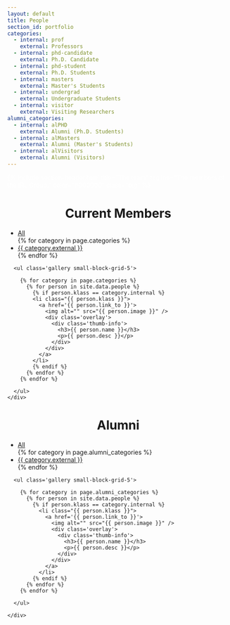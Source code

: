 ```yaml
---
layout: default
title: People
section_id: portfolio
categories:
  - internal: prof
    external: Professors
  - internal: phd-candidate
    external: Ph.D. Candidate
  - internal: phd-student
    external: Ph.D. Students
  - internal: masters
    external: Master's Students
  - internal: undergrad
    external: Undergraduate Students
  - internal: visitor
    external: Visiting Researchers
alumni_categories:
  - internal: alPHD
    external: Alumni (Ph.D. Students)
  - internal: alMasters
    external: Alumni (Master's Students)
  - internal: alVisitors
    external: Alumni (Visitors)
---
```



<div class='full parallax' style='background-image: url(images/banner/banner.jpg); color: #fff;'>
  <div class='row'>
    <div class='large-12 columns'>
      {% include section-header.html title="The team" tagline="The members of the IRL Group." color="#000000" class="big" %}
    </div>
  </div>
  <div class='four spacing'></div>
</div>


<div class='four spacing'></div>

<h1 style="text-align: center;">
  Current Members
</h1>

<div class='full'>
  <div class='row'>
    <div class='mod modGallery'>
      <div class='gallery-nav'>
        <ul>
          <li class='current'>
            <a data-cat='all' href='#'>All</a>
          </li>
          {% for category in page.categories %}
            <li>
              <a data-cat='{{ category.internal }}' href='#'>{{ category.external }}</a>
            </li>
          {% endfor %}
        </ul>
      </div>

      <ul class='gallery small-block-grid-5'>

        {% for category in page.categories %}
          {% for person in site.data.people %}
            {% if person.klass == category.internal %}
            <li class="{{ person.klass }}">
              <a href='{{ person.link_to }}'>
                <img alt="" src="{{ person.image }}" />
                <div class='overlay'>
                  <div class='thumb-info'>
                    <h3>{{ person.name }}</h3>
                    <p>{{ person.desc }}</p>
                  </div>
                </div>
              </a>
            </li>
            {% endif %}
          {% endfor %}
        {% endfor %}

      </ul>
    </div>
  </div>

  <div class='four spacing'></div>
</div>

<h1 style="text-align: center;">
  Alumni
</h1>

<div class='full'>
  <div class='row'>
    <div class='mod modGallery'>
      <div class='gallery-nav'>
        <ul>
          <li class='current'>
            <a data-cat='all' href='#'>All</a>
          </li>
          {% for category in page.alumni_categories %}
            <li>
              <a data-cat='{{ category.internal }}' href='#'>{{ category.external }}</a>
            </li>
          {% endfor %}
        </ul>
      </div>

      <ul class='gallery small-block-grid-5'>

        {% for category in page.alumni_categories %}
          {% for person in site.data.people %}
            {% if person.klass == category.internal %}
              <li class="{{ person.klass }}">
                <a href='{{ person.link_to }}'>
                  <img alt="" src="{{ person.image }}" />
                  <div class='overlay'>
                    <div class='thumb-info'>
                      <h3>{{ person.name }}</h3>
                      <p>{{ person.desc }}</p>
                    </div>
                  </div>
                </a>
              </li>
            {% endif %}
          {% endfor %}
        {% endfor %}

      </ul>

    </div>
  </div>

  <div class='four spacing'></div>
</div>